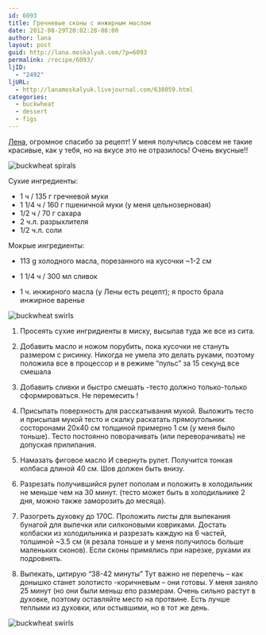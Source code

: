 ```yaml
---
id: 6093
title: Гречневые сконы с инжирным маслом
date: 2012-08-29T20:02:28-08:00
author: lana
layout: post
guid: http://lana.moskalyuk.com/?p=6093
permalink: /recipe/6093/
ljID:
  - "2492"
ljURL:
  - http://lanamoskalyuk.livejournal.com/638059.html
categories:
  - buckwheat
  - dessert
  - figs
---
```

[Лена](http://pushenok-lj.livejournal.com/34531.html), огромное спасибо за рецепт! У меня получлись совсем не такие красивые, как у тебя, но на вкусе это не отразилось! Очень вкусные!!

![buckwheat spirals](http://farm9.staticflickr.com/8039/7884846524_50e9898de5_c.jpg) 

<!--more-->

Сухие ингредиенты:

* 1 ч / 135 г гречневой муки  
* 1 1/4 ч / 160 г пшеничной муки (у меня цельнозерновая)  
* 1/2 ч / 70 г сахара  
* 2 ч.л. разрыхлителя  
* 1/2 ч.л. соли

Мокрые ингредиенты:

* 113 g холодного масла, порезанного на кусочки ~1-2 см  
* 1 1/4 ч / 300 мл сливок

* 1 ч. инжирного масла (у Лены есть рецепт); я просто брала инжирное варенье

![buckwheat swirls](http://farm9.staticflickr.com/8439/7884845186_2704a8e02b_c.jpg) 

1. Просеять сухие ингридиенты в миску, высыпав туда же все из сита.

2. Добавить масло и ножом порубить, пока кусочки не стануть размером с рисинку. Никогда не умела это делать руками, поэтому положила все в процессор и в режиме &#8220;пульс&#8221; за 15 секунд все смешала

3. Добавить сливки и быстро смешать -тесто должно только-только сформироваться. Не перемесить !

4. Присыпать поверхность для расскатывания мукой. Выложить тесто и присыпая мукой тесто и скалку раскатать прямоугольник состоронами 20х40 см толщиной примерно 1 см (у меня было тоньше). Тесто постоянно поворачивать (или переворачивать) не допуская прилипания.

5. Намазать фиговое масло И свернуть рулет. Получится тонкая колбаса длиной 40 см. Шов должен быть внизу.

6. Разрезать получившийся рулет пополам и положить в холодильник не меньше чем на 30 минут. (тесто может быть в холодильнике 2 дня, можно также заморозить до месяца).

7. Разогреть духовку до 170С. Проложить листы для выпекания бунагой для выпечки или силконовыми ковриками. Достать колбаски из холодильника и разрезать каждую на 6 частей, толшиной ~3.5 см (я резала тоньше и у меня получилось больше маленьких сконов). Если сконы примялись при нарезке, руками их подровнять.

8. Выпекать, цитирую &#8220;38-42 минуты&#8221; Тут важно не перепечь &#8211; как донышко станет золотисто -коричневым &#8211; они готовы. У меня заняло 25 минут (но они были меньш епо размерам. Очень сильно растут в духовке, поэтому оставляйте место на протвине. Есть лучше теплыми из духовки, или остывшими, но в тот же день.

![buckwheat swirls](http://farm9.staticflickr.com/8435/7884848102_3b2668cd5d_c.jpg)